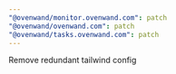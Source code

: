 ```yaml
---
"@ovenwand/monitor.ovenwand.com": patch
"@ovenwand/ovenwand.com": patch
"@ovenwand/tasks.ovenwand.com": patch
---
```


Remove redundant tailwind config
